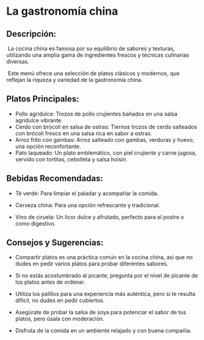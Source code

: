 # La gastronomía china

## Descripción:

​    La cocina china es famosa por su equilibrio de sabores y texturas,  utilizando una amplia gama de ingredientes frescos y técnicas culinarias diversas. 

​    Este menú ofrece una selección de platos clásicos y modernos, que reflejan la riqueza y variedad de la gastronomía china.


## Platos Principales:   

- Pollo agridulce: Trozos de pollo crujientes bañados en una salsa agridulce vibrante. 
- Cerdo con brócoli en salsa de ostras: Tiernos trozos de cerdo salteados con brócoli fresco en una salsa rica en sabor a ostras. 
- Arroz frito con gambas: Arroz salteado con gambas, verduras y huevo, una opción reconfortante. 
- Pato laqueado: Un plato emblemático, con piel crujiente y carne jugosa, servido con tortitas, cebolleta y salsa hoisin. 


 ## Bebidas Recomendadas:   

- Té verde: Para limpiar el paladar y acompañar la comida. 

- Cerveza china: Para una opción refrescante y tradicional. 

- Vino de ciruela: Un licor dulce y afrutado, perfecto para el postre o como digestivo.


## Consejos y Sugerencias:   

- Compartir platos es una práctica común en la cocina china, así que no dudes en  pedir varios platos para probar diferentes sabores. 

- Si no estás acostumbrado al picante, pregunta por el nivel de picante de los platos antes de ordenar. 

- Utiliza los palillos para una experiencia más auténtica, pero si te resulta difícil, no dudes en pedir cubiertos. 

- Asegúrate de probar la salsa de soya para potenciar el sabor de tus platos, pero úsala con moderación. 

- Disfruta de la comida en un ambiente relajado y con buena compañía.

  